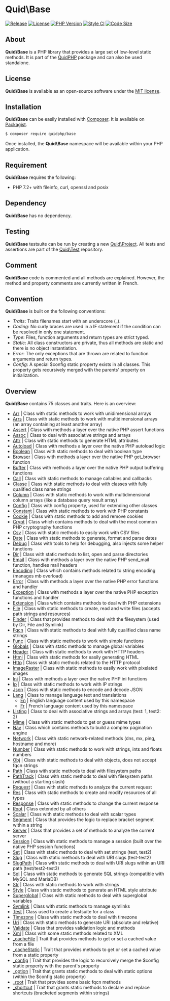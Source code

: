 # Quid\Base
[![Release](https://img.shields.io/github/v/release/quidphp/base)](https://packagist.org/packages/quidphp/base)
[![License](https://img.shields.io/github/license/quidphp/base)](https://github.com/quidphp/base/blob/master/LICENSE)
[![PHP Version](https://img.shields.io/packagist/php-v/quidphp/base)](https://www.php.net)
[![Style CI](https://styleci.io/repos/203664262/shield)](https://styleci.io)
[![Code Size](https://img.shields.io/github/languages/code-size/quidphp/base)](https://github.com/quidphp/base)

## About
**Quid\Base** is a PHP library that provides a large set of low-level static methods. It is part of the [QuidPHP](https://github.com/quidphp/project) package and can also be used standalone.

## License
**Quid\Base** is available as an open-source software under the [MIT license](LICENSE).

## Installation
**Quid\Base** can be easily installed with [Composer](https://getcomposer.org). It is available on [Packagist](https://packagist.org/packages/quidphp/base).
``` bash
$ composer require quidphp/base
```
Once installed, the **Quid\Base** namespace will be available within your PHP application.

## Requirement
**Quid\Base** requires the following:
- PHP 7.2+ with fileinfo, curl, openssl and posix

## Dependency
**Quid\Base** has no dependency.

## Testing
**Quid\Base** testsuite can be run by creating a new [Quid\Project](https://github.com/quidphp/project). All tests and assertions are part of the [Quid\Test](https://github.com/quidphp/test) repository.

## Comment
**Quid\Base** code is commented and all methods are explained. However, the method and property comments are currently written in French.

## Convention
**Quid\Base** is built on the following conventions:
- *Traits*: Traits filenames start with an underscore (_).
- *Coding*: No curly braces are used in a IF statement if the condition can be resolved in only one statement.
- *Type*: Files, function arguments and return types are strict typed.
- *Static*: All class constructors are private, thus all methods are static and there is no object instantiation.
- *Error*: The only exceptions that are thrown are related to function arguments and return types.
- *Config*: A special $config static property exists in all classes. This property gets recursively merged with the parents' property on initialization.

## Overview
**Quid\Base** contains 75 classes and traits. Here is an overview:
- [Arr](src/Arr.php) | Class with static methods to work with unidimensional arrays
- [Arrs](src/Arrs.php) | Class with static methods to work with multidimensional arrays (an array containing at least another array)
- [Assert](src/Assert.php) | Class with methods a layer over the native PHP assert functions
- [Assoc](src/Assoc.php) | Class to deal with associative strings and arrays
- [Attr](src/Attr.php) | Class with static methods to generate HTML attributes
- [Autoload](src/Autoload.php) | Class with methods a layer over the native PHP autoload logic
- [Boolean](src/Boolean.php) | Class with static methods to deal with boolean type
- [Browser](src/Browser.php) | Class with methods a layer over the native PHP get_browser function
- [Buffer](src/Buffer.php) | Class with methods a layer over the native PHP output buffering functions
- [Call](src/Call.php) | Class with static methods to manage callables and callbacks
- [Classe](src/Classe.php) | Class with static methods to deal with classes with fully qualified class name strings
- [Column](src/Column.php) | Class with static methods to work with multidimensional column arrays (like a database query result array)
- [Config](src/Config.php) | Class with config property, used for extending other classes
- [Constant](src/Constant.php) | Class with static methods to work with PHP constants
- [Cookie](src/Cookie.php) | Class with static methods to add and remove cookies
- [Crypt](src/Crypt.php) | Class which contains methods to deal with the most common PHP cryptography functions
- [Csv](src/Csv.php) | Class with static methods to easily work with CSV files
- [Date](src/Date.php) | Class with static methods to generate, format and parse dates
- [Debug](src/Debug.php) | Class with tools to help for debugging, also injects some helper functions
- [Dir](src/Dir.php) | Class with static methods to list, open and parse directories
- [Email](src/Email.php) | Class with methods a layer over the native PHP send_mail function, handles mail headers
- [Encoding](src/Encoding.php) | Class which contains methods related to string encoding (manages mb overload)
- [Error](src/Error.php) | Class with methods a layer over the native PHP error functions and handler
- [Exception](src/Exception.php) | Class with methods a layer over the native PHP exception functions and handler
- [Extension](src/Extension.php) | Class which contains methods to deal with PHP extensions
- [File](src/File.php) | Class with static methods to create, read and write files (accepts path strings and resources)
- [Finder](src/Finder.php) | Class that provides methods to deal with the filesystem (used by Dir, File and Symlink)
- [Fqcn](src/Fqcn.php) | Class with static methods to deal with fully qualified class name strings
- [Func](src/Func.php) | Class with static methods to work with simple functions
- [Globals](src/Globals.php) | Class with static methods to manage global variables
- [Header](src/Header.php) | Class with static methods to work with HTTP headers
- [Html](src/Html.php) | Class with static methods for easily generating HTML
- [Http](src/Http.php) | Class with static methods related to the HTTP protocol
- [ImageRaster](src/ImageRaster.php) | Class with static methods to easily work with pixelated images
- [Ini](src/Ini.php) | Class with methods a layer over the native PHP ini functions
- [Ip](src/Ip.php) | Class with static methods to work with IP strings
- [Json](src/Json.php) | Class with static methods to encode and decode JSON
- [Lang](src/Lang.php) | Class to manage language text and translations
    - [En](src/Lang/En.php) | English language content used by this namespace
    - [Fr](src/Lang/Fr.php) | French language content used by this namespace
- [Listing](src/Listing.php) | Class to deal with associative strings and arrays (test: 1, test2: 2)
- [Mime](src/Mime.php) | Class with static methods to get or guess mime types
- [Nav](src/Nav.php) | Class which contains methods to build a complex pagination engine
- [Network](src/Network.php) | Class with static network-related methods (dns, mx, ping, hostname and more)
- [Number](src/Number.php) | Class with static methods to work with strings, ints and floats numbers
- [Obj](src/Obj.php) | Class with static methods to deal with objects, does not accept fqcn strings
- [Path](src/Path.php) | Class with static methods to deal with filesystem paths
- [PathTrack](src/PathTrack.php) | Class with static methods to deal with filesystem paths (without a starting slash)
- [Request](src/Request.php) | Class with static methods to analyze the current request
- [Res](src/Res.php) | Class with static methods to create and modify resources of all types
- [Response](src/Response.php) | Class with static methods to change the current response
- [Root](src/Root.php) | Class extended by all others
- [Scalar](src/Scalar.php) | Class with static methods to deal with scalar types
- [Segment](src/Segment.php) | Class that provides the logic to replace bracket segment within a string
- [Server](src/Server.php) | Class that provides a set of methods to analyze the current server
- [Session](src/Session.php) | Class with static methods to manage a session (built over the native PHP session functions)
- [Set](src/Set.php) | Class with static methods to deal with set strings (test, test2)
- [Slug](src/Slug.php) | Class with static methods to deal with URI slugs (test-test2)
- [SlugPath](src/SlugPath.php) | Class with static methods to deal with URI slugs within an URI path (test/test2-test3)
- [Sql](src/Sql.php) | Class with static methods to generate SQL strings (compatible with MySQL and MariaDB)
- [Str](src/Str.php) | Class with static methods to work with strings
- [Style](src/Style.php) | Class with static methods to generate an HTML style attribute
- [Superglobal](src/Superglobal.php) | Class with static methods to deal with superglobal variables
- [Symlink](src/Symlink.php) | Class with static methods to manage symlinks
- [Test](src/Test.php) | Class used to create a testsuite for a class
- [Timezone](src/Timezone.php) | Class with static methods to deal with timezone
- [Uri](src/Uri.php) | Class with static methods to generate URI (absolute and relative)
- [Validate](src/Validate.php) | Class that provides validation logic and methods
- [Xml](src/Xml.php) | Class with some static methods related to XML
- [_cacheFile](src/_cacheFile.php) | Trait that provides methods to get or set a cached value from a file
- [_cacheStatic](src/_cacheStatic.php) | Trait that provides methods to get or set a cached value from a static property
- [_config](src/_config.php) | Trait that provides the logic to recursively merge the $config static property with the parent's property
- [_option](src/_option.php) | Trait that grants static methods to deal with static options (within the $config static property)
- [_root](src/_root.php) | Trait that provides some basic fqcn methods
- [_shortcut](src/_shortcut.php) | Trait that grants static methods to declare and replace shortcuts (bracketed segments within strings)